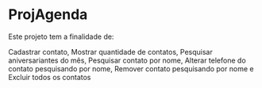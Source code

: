 # ProjAgenda
Este projeto tem a finalidade de:

Cadastrar contato,
Mostrar quantidade de contatos,
Pesquisar aniversariantes do mês,
Pesquisar contato por nome,
Alterar telefone do contato pesquisando por nome,
Remover contato pesquisando por nome e 
Excluir todos os contatos
